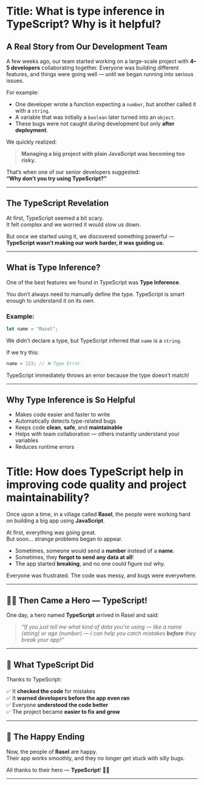 # Title: What is type inference in TypeScript? Why is it helpful?

##  A Real Story from Our Development Team

A few weeks ago, our team started working on a large-scale project with **4–5 developers** collaborating together. Everyone was building different features, and things were going well — until we began running into serious issues.

For example:

- One developer wrote a function expecting a `number`, but another called it with a `string`.
- A variable that was initially a `boolean` later turned into an `object`.
- These bugs were not caught during development but only **after deployment**.

We quickly realized:  
> **Managing a big project with plain JavaScript was becoming too risky.**

That’s when one of our senior developers suggested:  
**“Why don’t you try using TypeScript?”**

---

##  The TypeScript Revelation

At first, TypeScript seemed a bit scary.  
It felt complex and we worried it would slow us down.

But once we started using it, we discovered something powerful —  
**TypeScript wasn’t making our work harder, it was guiding us.**

---

##  What is Type Inference?

One of the best features we found in TypeScript was **Type Inference**.

You don’t always need to manually define the type. TypeScript is smart enough to understand it on its own.

###  Example:

```ts
let name = "Rasel";
```

We didn't declare a type, but TypeScript inferred that `name` is a `string`.

If we try this:

```ts
name = 123; // ❌ Type Error
```

TypeScript immediately throws an error because the type doesn’t match!

---

##  Why Type Inference is So Helpful

- Makes code easier and faster to write
- Automatically detects type-related bugs
- Keeps code **clean**, **safe**, and **maintainable**
- Helps with team collaboration — others instantly understand your variables
- Reduces runtime errors







# Title: How does TypeScript help in improving code quality and project maintainability?


Once upon a time, in a village called **Rasel**, the people were working hard on building a big app using **JavaScript**.

At first, everything was going great.  
But soon... strange problems began to appear.

- Sometimes, someone would send a **number** instead of a **name**.
- Sometimes, they **forgot to send any data at all**!
- The app started **breaking**, and no one could figure out why.

Everyone was frustrated. The code was messy, and bugs were everywhere.

---

## 🦸‍♂️ Then Came a Hero — TypeScript!

One day, a hero named **TypeScript** arrived in Rasel and said:

> _“If you just tell me what kind of data you're using — like a name (string) or age (number) — I can help you catch mistakes **before** they break your app!”_

---

## 🔧 What TypeScript Did

Thanks to TypeScript:

✅ It **checked the code** for mistakes  
✅ It **warned developers before the app even ran**  
✅ Everyone **understood the code better**  
✅ The project became **easier to fix and grow**

---

## 🎉 The Happy Ending

Now, the people of **Rasel** are happy.  
Their app works smoothly, and they no longer get stuck with silly bugs.

All thanks to their hero — **TypeScript**! 🧠💪

---